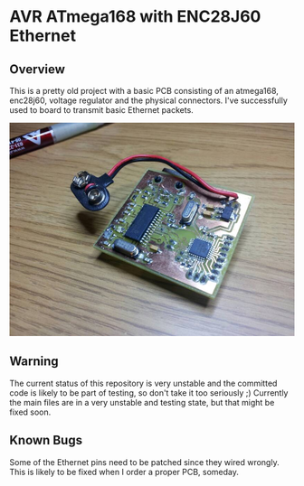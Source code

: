 AVR ATmega168 with ENC28J60 Ethernet
====================================

Overview
--------

This is a pretty old project with a basic PCB consisting of an atmega168, enc28j60, voltage regulator and the physical connectors.
I've successfully used to board to transmit basic Ethernet packets.

<img src="https://github.com/davnils/avr-ethernet/raw/master/images/photo_pcb.jpg" />

Warning
-------

The current status of this repository is very unstable and the committed code is likely to be part of testing, so don't take it too seriously ;)
Currently the main files are in a very unstable and testing state, but that might be fixed soon.

Known Bugs
----------
Some of the Ethernet pins need to be patched since they wired wrongly. This is likely to be fixed when I order a proper PCB, someday.
